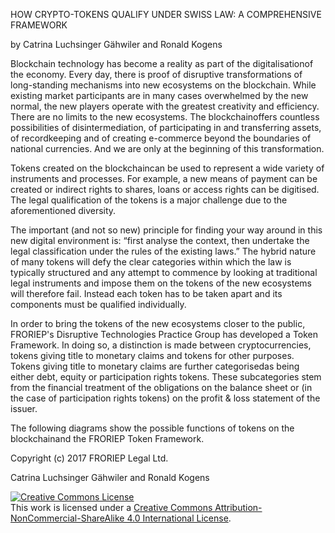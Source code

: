 HOW CRYPTO-TOKENS QUALIFY UNDER SWISS LAW: A COMPREHENSIVE FRAMEWORK

by Catrina Luchsinger Gähwiler and Ronald Kogens

Blockchain technology has become a reality as part of the digitalisationof the economy. Every day, there is proof of disruptive transformations of long-standing mechanisms into new ecosystems on the blockchain. While existing market participants are in many cases overwhelmed by the new normal, the new players operate with the greatest creativity and efficiency. 
There are no limits to the new ecosystems. The blockchainoffers countless possibilities of disintermediation, of participating in and transferring assets, of recordkeeping and of creating e-commerce beyond the boundaries of national currencies. And we are only at the beginning of this transformation. 

Tokens created on the blockchaincan be used to represent a wide variety of instruments and processes. For example, a new means of payment can be created or indirect rights to shares, loans or access rights can be digitised. The legal qualification of the tokens is a major challenge due to the aforementioned diversity.  

The important (and not so new) principle for finding your way around in this new digital environment is: “first analyse the context, then undertake the legal classification under the rules of the existing laws.” The hybrid nature of many tokens will defy the clear categories within which the law is typically structured and any attempt to commence by looking at traditional legal instruments and impose them on the tokens of the new ecosystems will therefore fail. Instead each token has to be taken apart and its components must be qualified individually. 

In order to bring the tokens of the new ecosystems closer to the public, FRORIEP's Disruptive Technologies Practice Group has developed a Token Framework. In doing so, a distinction is made between cryptocurrencies, tokens giving title to monetary claims and tokens for other purposes. Tokens giving title to monetary claims are further categorisedas being either debt, equity or participation rights tokens. These subcategories stem from the financial treatment of the obligations on the balance sheet or (in the case of participation rights tokens) on the profit & loss statement of the issuer.

The following diagrams show the possible functions of tokens on the blockchainand the FRORIEP Token Framework. 



Copyright (c) 2017 FRORIEP Legal Ltd.

Catrina Luchsinger Gähwiler and Ronald Kogens

<a rel="license" href="http://creativecommons.org/licenses/by-nc-sa/4.0/"><img alt="Creative Commons License" style="border-width:0" src="https://i.creativecommons.org/l/by-nc-sa/4.0/88x31.png" /></a><br />This work is licensed under a <a rel="license" href="http://creativecommons.org/licenses/by-nc-sa/4.0/">Creative Commons Attribution-NonCommercial-ShareAlike 4.0 International License</a>.
